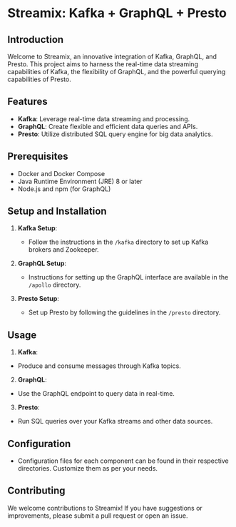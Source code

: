 
# Streamix: Kafka + GraphQL + Presto

## Introduction
Welcome to Streamix, an innovative integration of Kafka, GraphQL, and Presto. This project aims to harness the real-time data streaming capabilities of Kafka, the flexibility of GraphQL, and the powerful querying capabilities of Presto.

## Features
- **Kafka**: Leverage real-time data streaming and processing.
- **GraphQL**: Create flexible and efficient data queries and APIs.
- **Presto**: Utilize distributed SQL query engine for big data analytics.

## Prerequisites
- Docker and Docker Compose
- Java Runtime Environment (JRE) 8 or later
- Node.js and npm (for GraphQL)

## Setup and Installation
1. **Kafka Setup**:
   - Follow the instructions in the `/kafka` directory to set up Kafka brokers and Zookeeper.

2. **GraphQL Setup**:
   - Instructions for setting up the GraphQL interface are available in the `/apollo` directory.

3. **Presto Setup**:
   - Set up Presto by following the guidelines in the `/presto` directory.

## Usage
1. **Kafka**:
  - Produce and consume messages through Kafka topics.
2. **GraphQL**:
  - Use the GraphQL endpoint to query data in real-time.
3. **Presto**:
  - Run SQL queries over your Kafka streams and other data sources.

## Configuration
- Configuration files for each component can be found in their respective directories. Customize them as per your needs.

## Contributing
We welcome contributions to Streamix! If you have suggestions or improvements, please submit a pull request or open an issue.